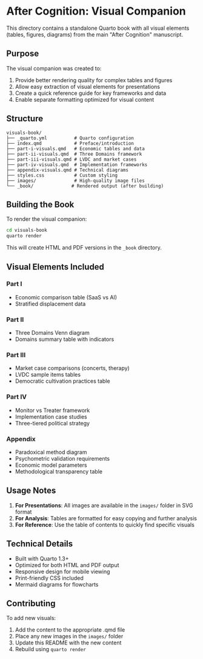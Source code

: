 # After Cognition: Visual Companion

This directory contains a standalone Quarto book with all visual elements (tables, figures, diagrams) from the main "After Cognition" manuscript.

## Purpose

The visual companion was created to:
1. Provide better rendering quality for complex tables and figures
2. Allow easy extraction of visual elements for presentations
3. Create a quick reference guide for key frameworks and data
4. Enable separate formatting optimized for visual content

## Structure

```
visuals-book/
├── _quarto.yml          # Quarto configuration
├── index.qmd            # Preface/introduction
├── part-i-visuals.qmd   # Economic tables and data
├── part-ii-visuals.qmd  # Three Domains framework
├── part-iii-visuals.qmd # LVDC and market cases
├── part-iv-visuals.qmd  # Implementation frameworks
├── appendix-visuals.qmd # Technical diagrams
├── styles.css           # Custom styling
├── images/              # High-quality image files
└── _book/              # Rendered output (after building)
```

## Building the Book

To render the visual companion:

```bash
cd visuals-book
quarto render
```

This will create HTML and PDF versions in the `_book` directory.

## Visual Elements Included

### Part I
- Economic comparison table (SaaS vs AI)
- Stratified displacement data

### Part II  
- Three Domains Venn diagram
- Domains summary table with indicators

### Part III
- Market case comparisons (concerts, therapy)
- LVDC sample items tables
- Democratic cultivation practices table

### Part IV
- Monitor vs Treater framework
- Implementation case studies
- Three-tiered political strategy

### Appendix
- Paradoxical method diagram
- Psychometric validation requirements
- Economic model parameters
- Methodological transparency table

## Usage Notes

1. **For Presentations**: All images are available in the `images/` folder in SVG format
2. **For Analysis**: Tables are formatted for easy copying and further analysis
3. **For Reference**: Use the table of contents to quickly find specific visuals

## Technical Details

- Built with Quarto 1.3+
- Optimized for both HTML and PDF output
- Responsive design for mobile viewing
- Print-friendly CSS included
- Mermaid diagrams for flowcharts

## Contributing

To add new visuals:
1. Add the content to the appropriate .qmd file
2. Place any new images in the `images/` folder
3. Update this README with the new content
4. Rebuild using `quarto render`